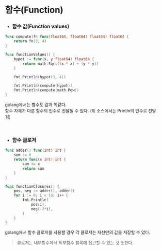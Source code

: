 # 함수(Function) 



- ### 함수 값(Function values)

```go
func compute(fn func(float64, float64) float64) float64 {
	return fn(3, 4)
}

func functionValues() {
	hypot := func(x, y float64) float64 {
		return math.Sqrt((x * x) + (y * y))
	}

	fmt.Println(hypot(3, 4))

	fmt.Println(compute(hypot))
	fmt.Println(compute(math.Pow))
}

```

golang에서는 함수도 값과 똑같다.  
함수 자체가 다른 함수의 인수로 전달될 수 있다. (위 소스에서는 Println의 인수로 전달됨)

<br>

- ### 함수 클로저

```go
func adder() func(int) int {
	sum := 0
	return func(x int) int {
		sum += x
		return sum
	}
}

func functionClosures() {
	pos, neg := adder(), adder()
	for i := 0; i < 10; i++ {
		fmt.Println(
			pos(i),
			neg(-2*i),
		)
	}
}
```

golang에서 함수 클로저를 사용할 경우 각 클로저는 자신만의 값을 저장할 수 있다.  



> 클로저는 내부함수에서 외부함수 블록에 접근할 수 있는 것 뜻한다. 